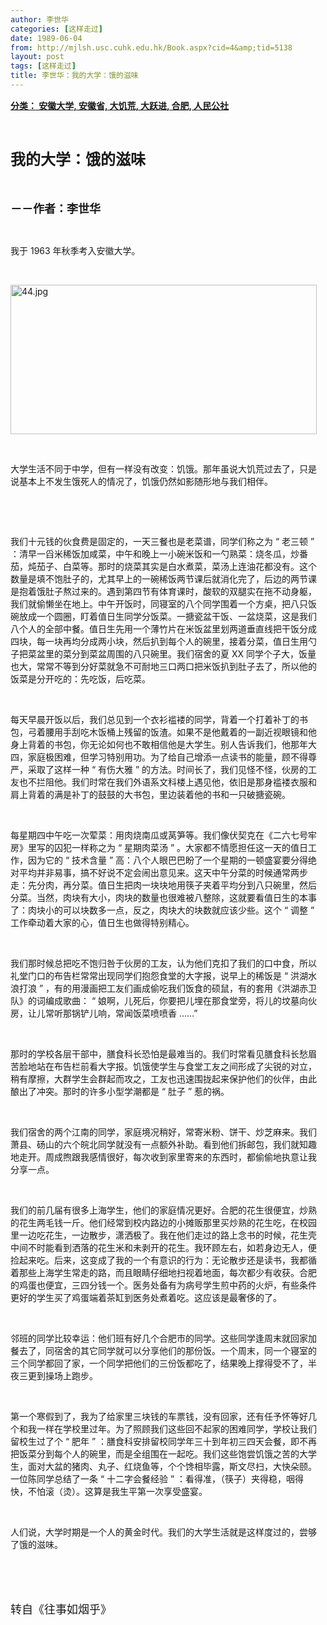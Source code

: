 ```yaml
---
author: 李世华
categories: [这样走过]
date: 1989-06-04
from: http://mjlsh.usc.cuhk.edu.hk/Book.aspx?cid=4&amp;tid=5138
layout: post
tags: [这样走过]
title: 李世华：我的大学：饿的滋味
---
```


<div style="margin: 15px 10px 10px 0px;">
<div>
<span id="ctl00_ContentPlaceHolder1_chapter1_SubjectLabel" style="font-weight:bold;text-decoration:underline;">
   分类： 安徽大学, 安徽省, 大饥荒, 大跃进, 合肥, 人民公社
  </span>
</div>
<p class="p1">
<b>
<font size="5">
<span class="s1">
</span>
<br/>
</font>
</b>
</p>
<p class="p2">
<span class="s1">
<b>
<font size="5">
     我的大学：饿的滋味
    </font>
</b>
</span>
</p>
<p class="p1">
<b>
<font size="4">
<span class="s1">
</span>
<br/>
</font>
</b>
</p>
<p class="p2">
<span class="s1">
<b>
<font size="4">
     －－作者：李世华
    </font>
</b>
</span>
</p>
<p class="p1">
<span class="s1">
</span>
<br/>
</p>
<p class="p2">
<span class="s1">
   我于
  </span>
<span class="s2">
   1963
  </span>
<span class="s1">
   年秋季考入安徽大学。
  </span>
</p>
<p class="p1">
<span class="s1">
</span>
<br/>
</p>
<p class="p3">
<span class="s1">
<img alt="44.jpg" border="0" height="239" src="http://mjlsh.usc.cuhk.edu.hk/medias/contents/5138/44.jpg" width="490"/>
<span class="Apple-converted-space">
</span>
</span>
</p>
<p class="p1">
<span class="s1">
</span>
<br/>
</p>
<p class="p2">
<span class="s1">
   大学生活不同于中学，但有一样没有改变：饥饿。那年虽说大饥荒过去了，只是说基本上不发生饿死人的情况了，饥饿仍然如影随形地与我们相伴。
  </span>
</p>
<p class="p1">
<span class="s1">
</span>
<br/>
</p>
<p class="p1">
<span class="s1">
</span>
<br/>
</p>
<p class="p2">
<span class="s1">
   我们十元钱的伙食费是固定的，一天三餐也是老菜谱，同学们称之为
  </span>
<span class="s2">
   “
  </span>
<span class="s1">
   老三顿
  </span>
<span class="s2">
   ”
  </span>
<span class="s1">
   ：清早一舀米稀饭加咸菜，中午和晚上一小碗米饭和一勺熟菜：烧冬瓜，炒番茄，炖茄子、白菜等。那时的烧菜其实是白水煮菜，菜汤上连油花都没有。这个数量是填不饱肚子的，尤其早上的一碗稀饭两节课后就消化完了，后边的两节课是抱着饿肚子熬过来的。遇到第四节有体育课时，酸软的双腿实在拖不动身躯，我们就偷懒坐在地上。中午开饭时，同寝室的八个同学围着一个方桌，把八只饭碗放成一个圆圈，盯着值日生同学分饭菜。一搪瓷盆干饭、一盆烧菜，这是我们八个人的全部中餐。值日生先用一个薄竹片在米饭盆里划两道垂直线把干饭分成四块，每一块再均分成两小块，然后扒到每个人的碗里，接着分菜，值日生用勺子把菜盆里的菜分到菜盆周围的八只碗里。我们宿舍的夏
  </span>
<span class="s2">
   XX
  </span>
<span class="s1">
   同学个子大，饭量也大，常常不等到分好菜就急不可耐地三口两口把米饭扒到肚子去了，所以他的饭菜是分开吃的：先吃饭，后吃菜。
  </span>
</p>
<p class="p1">
<span class="s1">
</span>
<br/>
</p>
<p class="p2">
<span class="s1">
   每天早晨开饭以后，我们总见到一个衣衫褴褛的同学，背着一个打着补丁的书包，弓着腰用手刮吃木饭桶上残留的饭渣。如果不是他戴着的一副近视眼镜和他身上背着的书包，你无论如何也不敢相信他是大学生。别人告诉我们，他那年大四，家庭极困难，但学习特别用功。为了给自己增添一点读书的能量，顾不得尊严，采取了这样一种
  </span>
<span class="s2">
   “
  </span>
<span class="s1">
   有伤大雅
  </span>
<span class="s2">
   ”
  </span>
<span class="s1">
   的方法。时间长了，我们见怪不怪，伙房的工友也不拦阻他。我们时常在我们外语系文科楼上遇见他，依旧是那身褴褛衣服和肩上背着的满是补丁的鼓鼓的大书包，里边装着他的书和一只破搪瓷碗。
  </span>
</p>
<p class="p1">
<span class="s1">
</span>
<br/>
</p>
<p class="p2">
<span class="s1">
   每星期四中午吃一次荤菜：用肉烧南瓜或莴笋等。我们像伏契克在《二六七号牢房》里写的囚犯一样称之为
  </span>
<span class="s2">
   “
  </span>
<span class="s1">
   星期肉菜汤
  </span>
<span class="s2">
   ”
  </span>
<span class="s1">
   。大家都不情愿担任这一天的值日工作，因为它的
  </span>
<span class="s2">
   “
  </span>
<span class="s1">
   技术含量
  </span>
<span class="s2">
   ”
  </span>
<span class="s1">
   高：八个人眼巴巴盼了一个星期的一顿盛宴要分得绝对平均并非易事，搞不好说不定会闹出意见来。这天中午分菜的时候通常两步走：先分肉，再分菜。值日生把肉一块块地用筷子夹着平均分到八只碗里，然后分菜。当然，肉块有大小，肉块的数量也很难被八整除，这就要看值日生的本事了：肉块小的可以块数多一点，反之，肉块大的块数就应该少些。这个
  </span>
<span class="s2">
   “
  </span>
<span class="s1">
   调整
  </span>
<span class="s2">
   ”
  </span>
<span class="s1">
   工作牵动着大家的心，值日生也做得特别精心。
  </span>
</p>
<p class="p1">
<span class="s1">
</span>
<br/>
</p>
<p class="p2">
<span class="s1">
   我们那时候总把吃不饱归咎于伙房的工友，认为他们克扣了我们的口中食，所以礼堂门口的布告栏常常出现同学们抱怨食堂的大字报，说早上的稀饭是
  </span>
<span class="s2">
   “
  </span>
<span class="s1">
   洪湖水浪打浪
  </span>
<span class="s2">
   ”
  </span>
<span class="s1">
   ，有的用漫画把工友们画成偷吃我们饭食的硕鼠，有的套用《洪湖赤卫队》的词编成歌曲：
  </span>
<span class="s2">
   “
  </span>
<span class="s1">
   娘啊，儿死后，你要把儿埋在那食堂旁，将儿的坟墓向伙房，让儿常听那锅铲儿响，常闻饭菜喷喷香
  </span>
<span class="s2">
   ……”
  </span>
</p>
<p class="p1">
<span class="s1">
</span>
<br/>
</p>
<p class="p2">
<span class="s1">
   那时的学校各层干部中，膳食科长恐怕是最难当的。我们时常看见膳食科长愁眉苦脸地站在布告栏前看大字报。饥饿使学生与食堂工友之间形成了尖锐的对立，稍有摩擦，大群学生会群起而攻之，工友也迅速围拢起来保护他们的伙伴，由此酿出了冲突。那时的许多小型学潮都是
  </span>
<span class="s2">
   “
  </span>
<span class="s1">
   肚子
  </span>
<span class="s2">
   ”
  </span>
<span class="s1">
   惹的祸。
  </span>
</p>
<p class="p1">
<span class="s1">
</span>
<br/>
</p>
<p class="p2">
<span class="s1">
   我们宿舍的两个江南的同学，家庭境况稍好，常寄米粉、饼干、炒芝麻来。我们萧县、砀山的六个皖北同学就没有一点额外补助。看到他们拆邮包，我们就知趣地走开。周成煦跟我感情很好，每次收到家里寄来的东西时，都偷偷地执意让我分享一点。
  </span>
</p>
<p class="p1">
<span class="s1">
</span>
<br/>
</p>
<p class="p2">
<span class="s1">
   我们的前几届有很多上海学生，他们的家庭情况更好。合肥的花生很便宜，炒熟的花生两毛钱一斤。他们经常到校内路边的小摊贩那里买炒熟的花生吃，在校园里一边吃花生，一边散步，潇洒极了。我在他们走过的路上念书的时候，花生壳中间不时能看到洒落的花生米和未剥开的花生。我环顾左右，如若身边无人，便捡起来吃。后来，这变成了我的一个有意识的行为：无论散步还是读书，我都循着那些上海学生常走的路，而且眼睛仔细地扫视着地面，每次都少有收获。合肥的鸡蛋也便宜，三四分钱一个。医务处备有为病号学生煎中药的火炉，有些条件更好的学生买了鸡蛋端着茶缸到医务处煮着吃。这应该是最奢侈的了。
  </span>
</p>
<p class="p1">
<span class="s1">
</span>
<br/>
</p>
<p class="p2">
<span class="s1">
   邻班的同学比较幸运：他们班有好几个合肥市的同学。这些同学逢周末就回家加餐去了，同宿舍的其它同学就可以分享他们的那份饭。一个周末，同一个寝室的三个同学都回了家，一个同学把他们的三份饭都吃了，结果晚上撑得受不了，半夜三更到操场上跑步。
  </span>
</p>
<p class="p1">
<span class="s1">
</span>
<br/>
</p>
<p class="p2">
<span class="s1">
   第一个寒假到了，我为了给家里三块钱的车票钱，没有回家，还有任予怀等好几个和我一样在学校里过年。为了照顾我们这些回不起家的困难同学，学校让我们留校生过了个
  </span>
<span class="s2">
   “
  </span>
<span class="s1">
   肥年
  </span>
<span class="s2">
   ”
  </span>
<span class="s1">
   ：膳食科安排留校同学年三十到年初三四天会餐，即不再把饭菜分到每个人的碗里，而是全组围在一起吃。我们这些饱尝饥饿之苦的大学生，面对大盆的猪肉、丸子、红烧鱼等，个个馋相毕露，斯文尽扫，大快朵颐。一位陈同学总结了一条
  </span>
<span class="s2">
   “
  </span>
<span class="s1">
   十二字会餐经验
  </span>
<span class="s2">
   ”
  </span>
<span class="s1">
   ：看得准，（筷子）夹得稳，咽得快，不怕滚（烫）。这算是我生平第一次享受盛宴。
  </span>
</p>
<p class="p1">
<span class="s1">
</span>
<br/>
</p>
<p class="p2">
<span class="s1">
   人们说，大学时期是一个人的黄金时代。我们的大学生活就是这样度过的，尝够了饿的滋味。
  </span>
</p>
<p class="p1">
<span class="s1">
</span>
<br/>
</p>
<p class="p1">
<font size="4">
<span class="s1">
</span>
<br/>
</font>
</p>
<p class="p2">
<span class="s1">
<font size="4">
    转自《往事如烟乎》
   </font>
</span>
</p>
</div>
